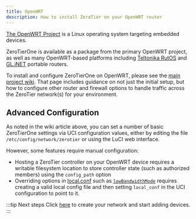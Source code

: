 ```yaml
---
title: OpenWRT
description: How to install ZeroTier on your OpenWRT router
---
```


[The OpenWRT Project](https://openwrt.org/) is a Linux operating system targeting embedded devices.

ZeroTierOne is available as a package from the primary OpenWRT project, as well as many OpenWRT-based platforms including [Teltonika RutOS](https://wiki.teltonika-networks.com/view/ZeroTier_Configuration) and [GL.iNET](https://docs.gl-inet.com/router/en/4/interface_guide/zerotier/) portable routers.

To install and configure ZeroTierOne on OpenWRT, please see the [main project wiki](https://openwrt.org/docs/guide-user/services/vpn/zerotier). That page includes guidance on not just the initial setup, but how to configure other router and firewall options to handle traffic across the ZeroTier network(s) for your environment.

## Advanced Configuration

As noted in the wiki article above, you can set a number of basic ZeroTierOne settings via UCI configuration values, either by editing the file `/etc/config/network/zerotier` or using the LuCI web interface.

However, some features require manual configuration:

- Hosting a ZeroTier controller on your OpenWRT device requires a writable filesystem location to store controller state (such as authorized members) using the `config_path` option
- Overriding options in [local.conf](/config#local-configuration-options) such as [`lowBandwidthMode`](/lbm) requires creating a valid local config file and then setting `local_conf` in the UCI configuration to point to it.

:::tip Next steps
Click [here](/start/) to create your network and start adding devices.
:::
